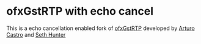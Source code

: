 # ofxGstRTP with echo cancel

This is a echo cancellation enabled fork of [ofxGstRTP](https://github.com/arturoc/ofxGstRTP) developed by [Arturo Castro](http://arturocastro.net/) and [Seth Hunter](http://www.perspectum.com/)